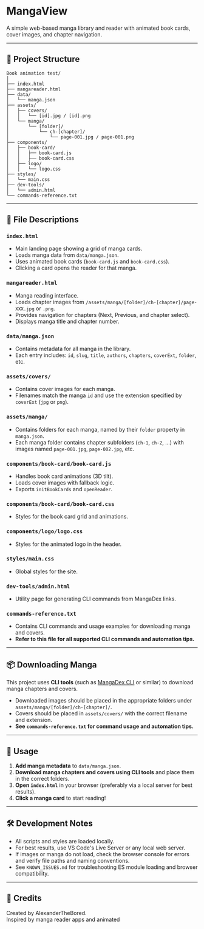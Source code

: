 # MangaView

A simple web-based manga library and reader with animated book cards, cover images, and chapter navigation.

---

## 📁 Project Structure

```
Book animation test/
│
├── index.html
├── mangareader.html
├── data/
│   └── manga.json
├── assets/
│   ├── covers/
│   │   └── [id].jpg / [id].png
│   └── manga/
│       └── [folder]/
│           └── ch-[chapter]/
│               └── page-001.jpg / page-001.png
├── components/
│   ├── book-card/
│   │   ├── book-card.js
│   │   ├── book-card.css
│   ├── logo/
│   │   └── logo.css
├── styles/
│   └── main.css
├── dev-tools/
│   └── admin.html
└── commands-reference.txt
```

---

## 📄 File Descriptions

### `index.html`
- Main landing page showing a grid of manga cards.
- Loads manga data from `data/manga.json`.
- Uses animated book cards (`book-card.js` and `book-card.css`).
- Clicking a card opens the reader for that manga.

### `mangareader.html`
- Manga reading interface.
- Loads chapter images from `/assets/manga/[folder]/ch-[chapter]/page-XXX.jpg` or `.png`.
- Provides navigation for chapters (Next, Previous, and chapter select).
- Displays manga title and chapter number.

### `data/manga.json`
- Contains metadata for all manga in the library.
- Each entry includes: `id`, `slug`, `title`, `authors`, `chapters`, `coverExt`, `folder`, etc.

### `assets/covers/`
- Contains cover images for each manga.
- Filenames match the manga `id` and use the extension specified by `coverExt` (`jpg` or `png`).

### `assets/manga/`
- Contains folders for each manga, named by their `folder` property in `manga.json`.
- Each manga folder contains chapter subfolders (`ch-1`, `ch-2`, ...) with images named `page-001.jpg`, `page-002.jpg`, etc.

### `components/book-card/book-card.js`
- Handles book card animations (3D tilt).
- Loads cover images with fallback logic.
- Exports `initBookCards` and `openReader`.

### `components/book-card/book-card.css`
- Styles for the book card grid and animations.

### `components/logo/logo.css`
- Styles for the animated logo in the header.

### `styles/main.css`
- Global styles for the site.

### `dev-tools/admin.html`
- Utility page for generating CLI commands from MangaDex links.

### `commands-reference.txt`
- Contains CLI commands and usage examples for downloading manga and covers.
- **Refer to this file for all supported CLI commands and automation tips.**

---

## 📦 Downloading Manga

This project uses **CLI tools** (such as [MangaDex CLI](https://github.com/manga-download/mangadex-downloader) or similar) to download manga chapters and covers.  
- Downloaded images should be placed in the appropriate folders under `assets/manga/[folder]/ch-[chapter]/`.
- Covers should be placed in `assets/covers/` with the correct filename and extension.
- **See `commands-reference.txt` for command usage and automation tips.**

---

## 🚀 Usage

1. **Add manga metadata** to `data/manga.json`.
2. **Download manga chapters and covers using CLI tools** and place them in the correct folders.
3. **Open `index.html`** in your browser (preferably via a local server for best results).
4. **Click a manga card** to start reading!

---

## 🛠️ Development Notes

- All scripts and styles are loaded locally.
- For best results, use VS Code's Live Server or any local web server.
- If images or manga do not load, check the browser console for errors and verify file paths and naming conventions.
- See `KNOWN_ISSUES.md` for troubleshooting ES module loading and browser compatibility.

---

## 📢 Credits

Created by AlexanderTheBored.  
Inspired by manga reader apps and animated
